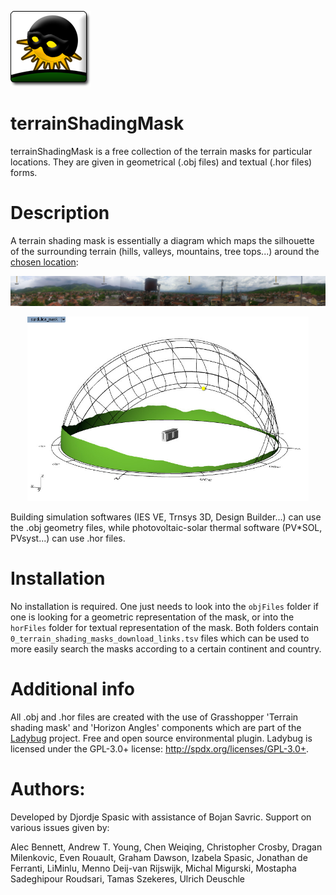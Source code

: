 ![Logo](https://github.com/stgeorges/terrainShadingMask/blob/master/miscellaneous/images/logo.png)

# terrainShadingMask
terrainShadingMask is a free collection of the terrain masks for particular locations.
They are given in geometrical (.obj files) and textual (.hor files) forms.



# Description
A terrain shading mask is essentially a diagram which maps the silhouette of the surrounding terrain (hills, valleys, mountains, tree tops...) around the [chosen location](https://www.google.com/maps/place/42%C2%B041'25.6%22N+22%C2%B010'17.1%22E/@42.6904405,22.1708855,135m/data=!3m1!1e3!4m5!3m4!1s0x0:0x0!8m2!3d42.690457!4d22.171431):

<p align="center">
  <img src="https://github.com/stgeorges/terrainShadingMask/blob/master/miscellaneous/images/surdulica_panorama.jpg" width="650"/>
</p>

<p align="center">
  <img src="https://github.com/stgeorges/terrainShadingMask/blob/master/miscellaneous/images/terrain_shading_mask_surdulica.jpg" width="450"/>
</p>

Building simulation softwares (IES VE, Trnsys 3D, Design Builder...) can use the .obj geometry files, while photovoltaic-solar thermal software (PV*SOL, PVsyst...) can use .hor files.



# Installation
No installation is required. One just needs to look into the ```objFiles``` folder if one is looking for a geometric representation of the mask, or into the ```horFiles``` folder for textual representation of the mask.
Both folders contain ```0_terrain_shading_masks_download_links.tsv``` files which can be used to more easily search the masks according to a certain continent and country.



# Additional info

All .obj and .hor files are created with the use of Grasshopper 'Terrain shading mask' and 'Horizon Angles' components which are part of the [Ladybug](https://github.com/stgeorges/ladybug) project. Free and open source environmental plugin. Ladybug is licensed under the GPL-3.0+ license: http://spdx.org/licenses/GPL-3.0+.



# Authors:

Developed by Djordje Spasic with assistance of Bojan Savric.
Support on various issues given by:


Alec Bennett, Andrew T. Young, Chen Weiqing, Christopher Crosby, Dragan Milenkovic, Even Rouault, Graham Dawson, Izabela Spasic, Jonathan de Ferranti, LiMinlu, Menno Deij-van Rijswijk, Michal Migurski, Mostapha Sadeghipour Roudsari, Tamas Szekeres, Ulrich Deuschle



